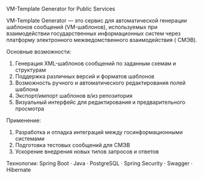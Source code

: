 VM-Template Generator for Public Services

VM-Template Generator — это сервис для автоматической генерации шаблонов сообщений (VM-шаблонов), используемых при
взаимодействии государственных информационных систем через платформу электронного межведомственного взаимодействия (
СМЭВ).

Основные возможности:

1. Генерация XML-шаблонов сообщений по заданным схемам и структурам
2. Поддержка различных версий и форматов шаблонов
3. Возможность ручного и автоматического редактирования полей шаблона
4. Экспорт/импорт шаблонов в/из репозитория
5. Визуальный интерфейс для редактирования и предварительного просмотра

Применение:

1. Разработка и отладка интеграций между госинформационными системами
2. Подготовка тестовых сообщений для СМЭВ
3. Ускорение внедрения новых типов запросов и ответов

Технологии:
Spring Boot · Java · PostgreSQL · Spring Security · Swagger · Hibernate 
